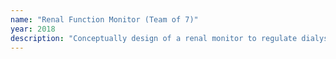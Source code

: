 ```yaml
---
name: "Renal Function Monitor (Team of 7)"
year: 2018
description: "Conceptually design of a renal monitor to regulate dialysis via continuously monitoring filtration of creatinine levels."
---
```

